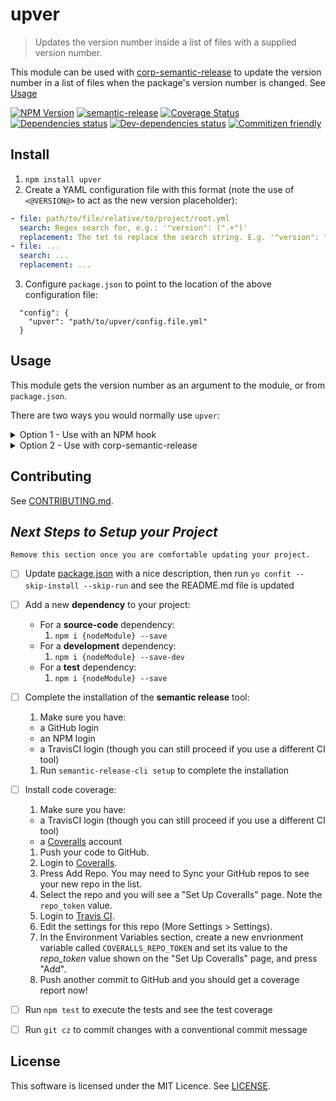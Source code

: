 <!--[RM_HEADING]-->
# upver

<!--[]-->
> Updates the version number inside a list of files with a supplied version number.

This module can be used with [corp-semantic-release](https://github.com/leonardoanalista/corp-semantic-release) to 
update the version number in a list of files when the package's version number is changed. See [Usage](#usage)


<!--[RM_BADGES]-->
[![NPM Version](https://img.shields.io/npm/v/upver.svg?style=flat-square)](http://npm.im/upver)
[![semantic-release](https://img.shields.io/badge/%20%20%F0%9F%93%A6%F0%9F%9A%80-semantic--release-e10079.svg)](https://github.com/semantic-release/semantic-release)
[![Coverage Status](https://coveralls.io/repos/github/uglow/upver/badge.svg?branch=master)](https://coveralls.io/github/uglow/upver?branch=master)
[![Dependencies status](https://david-dm.org/uglow/upver/status.svg?theme=shields.io)](https://david-dm.org/uglow/upver#info=dependencies)
[![Dev-dependencies status](https://david-dm.org/uglow/upver/dev-status.svg?theme=shields.io)](https://david-dm.org/uglow/upver#info=devDependencies)
[![Commitizen friendly](https://img.shields.io/badge/commitizen-friendly-brightgreen.svg)](http://commitizen.github.io/cz-cli/)


<!--[]-->

<!--[RM_INSTALL]-->
## Install

1. `npm install upver`
2. Create a YAML configuration file with this format (note the use of `<@VERSION@>` to act as the new version placeholder):
  ```yaml
  - file: path/to/file/relative/to/project/root.yml
    search: Regex search for, e.g.: '"version": (".+")'
    replacement: The tet to replace the search string. E.g. '"version": "<@VERSION@>"'
  - file: ...
    search: ...
    replacement: ...
  ```
  
3. Configure `package.json` to point to the location of the above configuration file:
  ```
    "config": {
      "upver": "path/to/upver/config.file.yml"
    }
  ```

<!--[]-->

## Usage

This module gets the version number as an argument to the module, or from `package.json`.
 
There are two ways you would normally use `upver`:

<details>
<summary>Option 1 - Use with an NPM hook</summary>
You can use NPM's built-in `(pre|post)version` [script-hook](https://docs.npmjs.com/cli/version) to run code before/just-after/after the version in `package.json` has been changed.

In the following example, `upver` does *NOT* receive the version as an argument but queries `package.json` to get the bumped version.
```json

"scripts": {
  "version": "upver"
}

```
</details>


<details>
<summary>Option 2 - Use with corp-semantic-release</summary>
`corp-semantic-release` provides a `--pre-commit <NPM script>` option. `upver` is passed the version 
number as an argument to the script.

```json

"scripts": {
  "corp-release": "corp-semantic-release --pre-commit updateFiles",
  "updateFiles": "upver"
}

```
</details>



<!--[RM_CONTRIBUTING]-->
## Contributing

See [CONTRIBUTING.md](CONTRIBUTING.md).


<!--[]-->

<!--[RM_NEXT_STEPS]-->
## *Next Steps to Setup your Project*

    Remove this section once you are comfortable updating your project.

- [ ] Update [package.json](package.json) with a nice description, then run `yo confit --skip-install --skip-run` and see the README.md file is updated
- [ ] Add a new **dependency** to your project:
  - For a **source-code** dependency:
    1. `npm i {nodeModule} --save`
  - For a **development** dependency:
    1. `npm i {nodeModule} --save-dev`
  - For a **test** dependency:
    1. `npm i {nodeModule} --save`
- [ ] Complete the installation of the **semantic release** tool:
  1. Make sure you have:
    - a GitHub login
    - an NPM login
    - a TravisCI login (though you can still proceed if you use a different CI tool)
  1. Run `semantic-release-cli setup` to complete the installation
- [ ] Install code coverage:
  1. Make sure you have:
    - a TravisCI login (though you can still proceed if you use a different CI tool)
    - a [Coveralls](https://coveralls.io) account
  1. Push your code to GitHub.
  1. Login to [Coveralls](https://coveralls.io/).
  1. Press Add Repo. You may need to Sync your GitHub repos to see your new repo in the list.
  1. Select the repo and you will see a "Set Up Coveralls" page. Note the `repo_token` value.
  1. Login to [Travis CI](https://travis-ci.org/).
  1. Edit the settings for this repo (More Settings > Settings).
  1. In the Environment Variables section, create a new envrionment variable called `COVERALLS_REPO_TOKEN` and set its value to the *repo_token* value shown on the "Set Up Coveralls" page, and press "Add".
  1. Push another commit to GitHub and you should get a coverage report now!
- [ ] Run `npm test` to execute the tests and see the test coverage
- [ ] Run `git cz` to commit changes with a conventional commit message


<!--[]-->

<!--[RM_LICENSE]-->
## License

This software is licensed under the MIT Licence. See [LICENSE](LICENSE).

<!--[]-->

